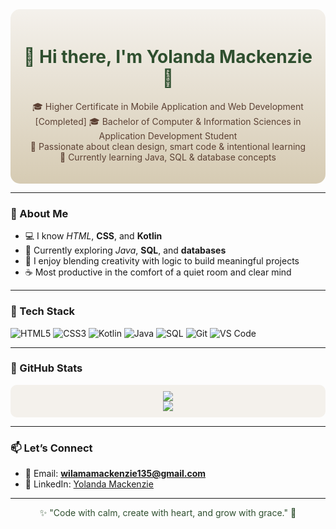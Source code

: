 <div align="center" style="background: linear-gradient(to bottom, #f4f1ec, #d6cbb3); padding: 20px; border-radius: 15px;">

<h1 style="color: #2F4F2F;">🌿 Hi there, I'm Yolanda Mackenzie 🍯</h1>

<p style="color: #5C4033;">
🎓 Higher Certificate in Mobile Application and Web Development [Completed]  
🎓 Bachelor of Computer & Information Sciences in Application Development Student <br>
💛 Passionate about clean design, smart code & intentional learning <br>
🌱 Currently learning Java, SQL & database concepts
</p>

</div>

---

### 🤎 About Me

- 💻 I know *HTML*, **CSS**, and **Kotlin**
- 🧠 Currently exploring *Java*, **SQL**, and **databases**
- 🌼 I enjoy blending creativity with logic to build meaningful projects
- ☕ Most productive in the comfort of a quiet room and clear mind

---

### 🍯 Tech Stack

![HTML5](https://img.shields.io/badge/HTML5-8B4513?style=flat&logo=html5&logoColor=white)
![CSS3](https://img.shields.io/badge/CSS3-2F4F2F?style=flat&logo=css3&logoColor=white)
![Kotlin](https://img.shields.io/badge/Kotlin-5C4033?style=flat&logo=kotlin&logoColor=white)
![Java](https://img.shields.io/badge/Java-556B2F?style=flat&logo=java&logoColor=white)
![SQL](https://img.shields.io/badge/SQL-A0522D?style=flat&logo=postgresql&logoColor=white)
![Git](https://img.shields.io/badge/Git-6B8E23?style=flat&logo=git&logoColor=white)
![VS Code](https://img.shields.io/badge/VSCode-C2B280?style=flat&logo=visual-studio-code&logoColor=white)

---

### 🌿 GitHub Stats

<p align="center" style="background: #f4f1ec; padding: 10px; border-radius: 10px;">
  <img src="https://github-readme-stats.vercel.app/api?username=St10453138-YolandaMackenzie&show_icons=true&theme=gruvbox_light&hide_border=true" />
  <br>
  <img src="https://github-readme-stats.vercel.app/api/top-langs/?username=St10453138-YolandaMackenzie&layout=compact&theme=gruvbox_light&hide_border=true" />
</p>

---

### 📫 Let’s Connect

- 📧 Email: **wilamamackenzie135@gmail.com**  
- 💼 LinkedIn: [Yolanda Mackenzie](https://www.linkedin.com/in/yolanda-vilma-de-amaral-mackenzie-692965377/)

---

<p align="center" style="color: #2F4F2F;">
✨ "Code with calm, create with heart, and grow with grace." 🌾
</p>
